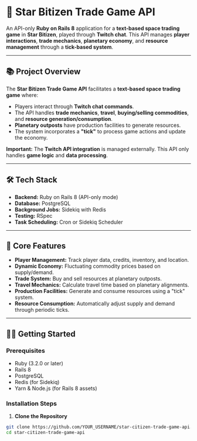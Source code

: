 # 🚀 **Star Bitizen Trade Game API**

An API-only **Ruby on Rails 8** application for a **text-based space trading game** in **Star Bitizen**, played through **Twitch chat**. This API manages **player interactions**, **trade mechanics**, **planetary economy**, and **resource management** through a **tick-based system**.

---

## 📚 **Project Overview**

The **Star Bitizen Trade Game API** facilitates a **text-based space trading game** where:
- Players interact through **Twitch chat commands**.
- The API handles **trade mechanics**, **travel**, **buying/selling commodities**, and **resource generation/consumption**.
- **Planetary outposts** have production facilities to generate resources.
- The system incorporates a **"tick"** to process game actions and update the economy.

**Important:** The **Twitch API integration** is managed externally. This API only handles **game logic** and **data processing**.

---

## 🛠️ **Tech Stack**
- **Backend:** Ruby on Rails 8 (API-only mode)
- **Database:** PostgreSQL
- **Background Jobs:** Sidekiq with Redis
- **Testing:** RSpec
- **Task Scheduling:** Cron or Sidekiq Scheduler

---

## 🚦 **Core Features**
- **Player Management:** Track player data, credits, inventory, and location.
- **Dynamic Economy:** Fluctuating commodity prices based on supply/demand.
- **Trade System:** Buy and sell resources at planetary outposts.
- **Travel Mechanics:** Calculate travel time based on planetary alignments.
- **Production Facilities:** Generate and consume resources using a "tick" system.
- **Resource Consumption:** Automatically adjust supply and demand through periodic ticks.

---

## 🧑‍💻 **Getting Started**

### **Prerequisites**
- Ruby (3.2.0 or later)
- Rails 8
- PostgreSQL
- Redis (for Sidekiq)
- Yarn & Node.js (for Rails 8 assets)

### **Installation Steps**

1. **Clone the Repository**
```bash
git clone https://github.com/YOUR_USERNAME/star-citizen-trade-game-api.git
cd star-citizen-trade-game-api
